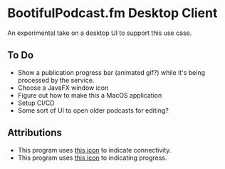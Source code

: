 # BootifulPodcast.fm Desktop Client

An experimental take on a desktop UI to support this use case.

## To Do
* Show a publication progress bar (animated gif?) while it's being processed by the service.
* Choose a JavaFX window icon 
* Figure out how to make this a MacOS application
* Setup CI/CD
* Some sort of UI to open older podcasts for editing?

## Attributions
* This program uses [this icon](http://chittagongit.com/icon/icon-connected-8.html) to indicate connectivity.
* This program uses [this icon](https://loading.io/spinner/blocks/-rotating-squares-preloader-gif) to indicating progress.

    
